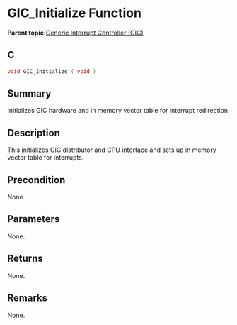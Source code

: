 # GIC\_Initialize Function

**Parent topic:**[Generic Interrupt Controller \(GIC\)](GUID-088EADBB-3ACE-4C75-8284-F6C9F1EDC5A6.md)

## C

```c
void GIC_Initialize ( void )
```

## Summary

Initializes GIC hardware and in memory vector table for interrupt redirection.

## Description

This initializes GIC distributor and CPU interface and sets up in memory vector table for interrupts.

## Precondition

None

## Parameters

None.

## Returns

None.

## Remarks

None.

